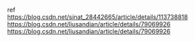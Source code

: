 





ref   
https://blog.csdn.net/sinat_28442665/article/details/113738818  
https://blog.csdn.net/liusandian/article/details/79069926   
https://blog.csdn.net/liusandian/article/details/79069926
